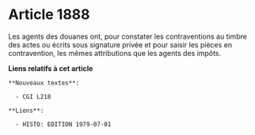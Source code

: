 # Article 1888

Les agents des douanes ont, pour constater les contraventions au timbre des actes ou écrits sous signature privée et pour
saisir les pièces en contravention, les mêmes attributions que les agents des impôts.

**Liens relatifs à cet article**

	**Nouveaux textes**:

	  - CGI L218

	**Liens**:

	  - HISTO: EDITION 1979-07-01
